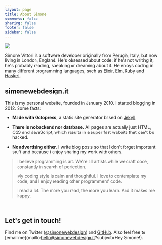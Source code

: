 ```yaml
---
layout: page
title: About Simone
comments: false
sharing: false
footer: false
sidebar: false
---
```


<div class="about-intro clearfix">
<img class="avatar" src="/images/simonewebdesign.png" />
<p>
Simone Vittori is a software developer originally from <a rel="external nofollow" href="https://en.wikipedia.org/wiki/Perugia">Perugia</a>, Italy, but now living in London, England. He's obsessed about code: if he's not writing it, he's probably reading, speaking or dreaming about it. He enjoys coding in many different programming languages, such as <a rel="external nofollow" href="http://elixir-lang.org/">Elixir</a>, <a rel="external nofollow" href="http://elm-lang.org/">Elm</a>, <a rel="external nofollow" href="https://www.ruby-lang.org/">Ruby</a> and <a rel="external nofollow" href="https://www.haskell.org/">Haskell</a>.
</p>
</div>

## simonewebdesign.it

This is my personal website, founded in January 2010. I started blogging in 2012. Some facts:

- **Made with Octopress**, a static site generator based on <a rel="external nofollow" href="https://jekyllrb.com/">Jekyll</a>.

- **There is no backend nor database.** All pages are actually just HTML, CSS and JavaScript, which results in a super fast website that can't be hacked.

- **No advertising either.**
I write blog posts so that I don't forget important stuff and because I enjoy sharing my work with others.


<blockquote>
<p>I believe programming is art. We're all artists while we craft code, constantly in search of perfection.</p>

<p>My coding style is calm and thoughtful. I love to contemplate my code, and I enjoy reading other programmers' code.</p>

<p>I read a lot. The more you read, the more you learn. And it makes me happy.</p>
</blockquote>
<br>

## Let's get in touch!

Find me on Twitter (<a href="https://twitter.com/simonewebdesign" title="simonewebdesign on Twitter" rel="nofollow">@simonewebdesign</a>) and [GitHub](https://github.com/simonewebdesign). Also feel free to [email me](mailto:hello@simonewebdesign.it?subject=Hey Simone!).
